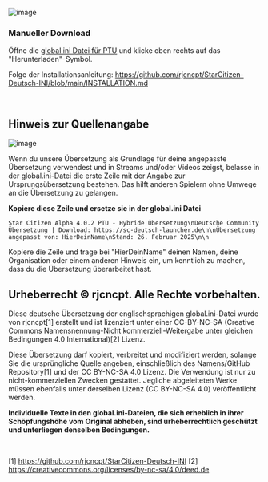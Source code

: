 ![image](https://i.imgur.com/eANRGHf.png)

### Manueller Download
Öffne die [global.ini Datei für PTU](https://github.com/rjcncpt/StarCitizen-Deutsch-INI/blob/main/ptu/global.ini) und klicke oben rechts auf das "Herunterladen"-Symbol.

Folge der Installationsanleitung: https://github.com/rjcncpt/StarCitizen-Deutsch-INI/blob/main/INSTALLATION.md

<br>

## Hinweis zur Quellenangabe

![image](https://www.sc-deutsch-launcher.de/uebersetzung/starcitizen-copyright.png)

Wenn du unsere Übersetzung als Grundlage für deine angepasste Übersetzung verwendest und in Streams und/oder Videos zeigst, belasse in der global.ini-Datei die erste Zeile mit der Angabe zur Ursprungsübersetzung bestehen. Das hilft anderen Spielern ohne Umwege an die Übersetzung zu gelangen.

**Kopiere diese Zeile und ersetze sie in der global.ini Datei**
```
Star Citizen Alpha 4.0.2 PTU - Hybride Übersetzung\nDeutsche Community Übersetzung | Download: https://sc-deutsch-launcher.de\n\nÜbersetzung angepasst von: HierDeinName\nStand: 26. Februar 2025\n\n
```
Kopiere die Zeile und trage bei "HierDeinName" deinen Namen, deine Organisation oder einem anderen Hinweis ein, um kenntlich zu machen, dass du die Übersetzung überarbeitet hast.

## Urheberrecht © rjcncpt. Alle Rechte vorbehalten. 

Diese deutsche Übersetzung der englischsprachigen global.ini-Datei wurde von rjcncpt[1] erstellt und ist lizenziert unter einer CC-BY-NC-SA (Creative Commons Namensnennung-Nicht kommerziell-Weitergabe unter gleichen Bedingungen 4.0 International)[2] Lizenz.

Diese Übersetzung darf kopiert, verbreitet und modifiziert werden, solange Sie die ursprüngliche Quelle angeben, einschließlich des Namens/GitHub Repository[1] und der CC BY-NC-SA 4.0 Lizenz. Die Verwendung ist nur zu nicht-kommerziellen Zwecken gestattet. Jegliche abgeleiteten Werke müssen ebenfalls unter derselben Lizenz (CC BY-NC-SA 4.0) veröffentlicht werden.

**Individuelle Texte in den global.ini-Dateien, die sich erheblich in ihrer Schöpfungshöhe vom Original abheben, sind urheberrechtlich geschützt und unterliegen denselben Bedingungen.**

<br>

[1] https://github.com/rjcncpt/StarCitizen-Deutsch-INI [2] https://creativecommons.org/licenses/by-nc-sa/4.0/deed.de
